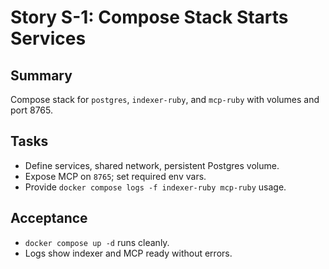 # Story S-1: Compose Stack Starts Services

## Summary
Compose stack for `postgres`, `indexer-ruby`, and `mcp-ruby` with volumes and port 8765.

## Tasks
- Define services, shared network, persistent Postgres volume.
- Expose MCP on `8765`; set required env vars.
- Provide `docker compose logs -f indexer-ruby mcp-ruby` usage.

## Acceptance
- `docker compose up -d` runs cleanly.
- Logs show indexer and MCP ready without errors.

